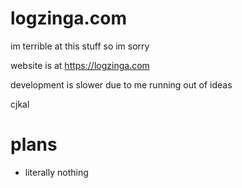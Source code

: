 # logzinga.com
im terrible at this stuff so im sorry 


website is at https://logzinga.com

development is slower due to me running out of ideas

cjkal


# plans
* literally nothing
